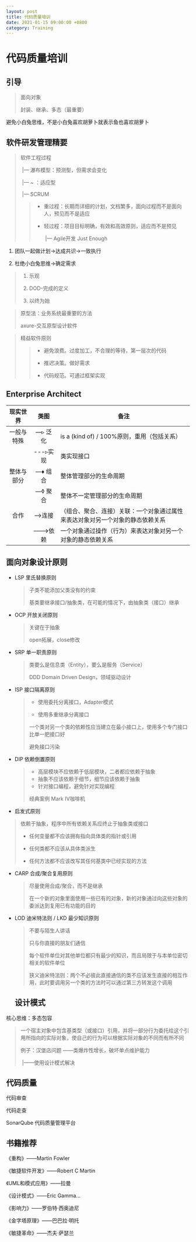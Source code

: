 ```yaml
---
layout: post
title: 代码质量培训
date: 2021-01-15 09:00:00 +0800
category: Training
---
```


# 代码质量培训

## 引导

> 面向对象
>
> 封装、继承、多态（最重要）

避免小白兔思维，不是小白兔喜欢胡萝卜就表示鱼也喜欢胡萝卜

## 软件研发管理精要

> 软件工程过程
>
> ​	|— 瀑布模型：预测型，但需求会变化
>
> ​	|— ~ ：适应型
>
> ​			|— SCRUM
>
> > - 重过程：长期而详细的计划，文档繁多，面向过程而不是面向人，预见而不是适应
> >
> > - 轻过程：项目目标明确，有效和高效原则，适应而不是预见
> >
> >   ​	|— Agile开发 Just Enough

1. 团队一起做计划->达成共识->一致执行

2. 杜绝小白兔思维->确定需求

>1. 乐观
>
>2. DOD-完成的定义
>
>3. 以终为始

> 原型法：业务系统最重要的方法
>
> axure-交互原型设计软件

> 精益软件原则
>
> > - 避免浪费。过度加工，不合理的等待，第一层次的代码
> >
> > - 推迟决策。做好需求
> >
> > - 代码规范。可通过框架实现

## Enterprise Architect

|  现实世界  |   类图   | 备注                                                         |
| :--------: | :------: | ------------------------------------------------------------ |
| 一般与特殊 | —▹ 泛化  | is a (kind of) / 100%原则，重用（包括关系）                  |
|            | ---▹实现 | 类实现接口                                                   |
| 整体与部分 | —♦ 组合  | 整体管理部分的生命周期                                       |
|            | —◊ 聚合  | 整体不一定管理部分的生命周期                                 |
|    合作    |  —>连接  | （组合、聚合、连接）关联：一个对象通过属性来表达对象对另一个对象的静态依赖关系 |
|            | --->依赖 | 一个对象通过操作（行为）来表达对象对另一个对象的静态依赖关系 |

## 面向对象设计原则

- LSP 里氏替换原则

  > 子类不能添加父类没有的约束
  >
  > 基类要继承接口/抽象类，在可能的情况下，由抽象类（接口）继承

- OCP 开放关闭原则

  > 关键在于抽象
  >
  > open拓展，close修改

- SRP 单一职责原则

  > 类要么是信息类（Entity），要么是服务（Service）
  >
  > DDD Domain Driven Design，领域驱动设计

- ISP 接口隔离原则

  > - 使用委托分离接口，Adapter模式
  >
  > - 使用多重继承分离接口
  >
  > 一个类对另一个类的依赖性应当建立在最小接口上，使用多个专门接口比单一肥接口好
  >
  > 避免接口污染

- DIP 依赖倒置原则

  > - 高层模块不应依赖于低层模块，二者都应依赖于抽象
  > - 抽象不应该依赖于细节，细节应该依赖于抽象
  > - 针对接口编程，避免针对实现编程
  > 
  > 经典案例 Mark IV咖啡机

-   启发式原则
  
  > 依赖于抽象，程序中所有依赖关系应终止于抽象类或接口
  >
  > - 任何变量都不应该拥有指向具体类的指针或引用
  >
  > - 任何类都不应该从具体类派生
  >
  > - 任何方法都不应该改写其任何基类中已经实现的方法

- CARP 合成/聚合复用原则

  > 尽量使用合成/聚合，而不是继承
  >
  > 在一个新的对象里面使用一些已有的对象，新的对象通过向这些对象的委派达到复用已有功能的目的

- LOD 迪米特法则 / LKD 最少知识原则

  > 不要与陌生人讲话
  >
  > 只与你直接的朋友们通信
  >
  > 每个软件单位对其他单位都只有最少的知识，而且局限于与本单位密切相关的软件单位
  >
  > 狭义迪米特法则：两个不必彼此直接通信的类不应该发生直接的相互作用，此时要调用另一个类的方法时可以通过第三方转发这个调用

  ## 设计模式

核心思维：多态包容

> 一个宿主对象中包含基类型（或接口）引用，并将一部分行为委托给这个引用所指向的实际对象，使自己的行为可以根据实际对象的不同而有所不同
>
> 例子：汉堡店问题 ——类爆炸性增长，破坏单点维护能力
>
> ​							 |——使用设计模式解决

## 代码质量

代码审查

代码走查

SonarQube 代码质量管理平台

## 书籍推荐

《重构》——Martin Fowler

《敏捷软件开发》——Robert C Martin

《UML和模式应用》——拉曼

《设计模式》——Eric Gamma...

《影响力》——罗伯特·西奥迪尼

《金字塔原理》——巴巴拉·明托

《敏捷革命》——杰夫·萨瑟兰